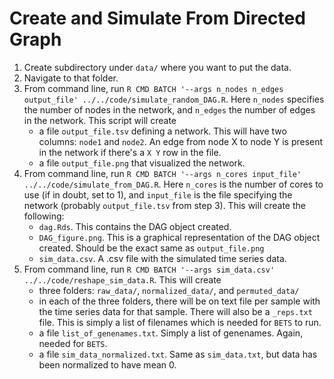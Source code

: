 # Create and Simulate From Directed Graph

1. Create subdirectory under `data/` where you want to put the data.
2. Navigate to that folder.
3. From command line, run `R CMD BATCH '--args n_nodes n_edges output_file' ../../code/simulate_random_DAG.R`. Here `n_nodes` specifies the number of nodes in the network, and `n_edges` the number of edges in the network. This script will create
    * a file `output_file.tsv` defining a network. This will have two columns: `node1` and `node2`. An edge from node X to node Y is present in the network if there's a `X Y` row in the file.
    * a file `output_file.png` that visualized the network. 
4. From command line, run `R CMD BATCH '--args n_cores input_file' ../../code/simulate_from_DAG.R`. Here `n_cores` is the number of cores to use (if in doubt, set to 1), and `input_file` is the file specifying the network (probably `output_file.tsv` from step 3). This will create the following:
    * `dag.Rds`. This contains the DAG object created.
    * `DAG_figure.png`. This is a graphical representation of the DAG object created. Should be the exact same as `output_file.png`
    * `sim_data.csv`. A .csv file with the simulated time series data.  
5. From command line, run `R CMD BATCH '--args sim_data.csv' ../../code/reshape_sim_data.R`. This will create
    * three folders: `raw_data/`, `normalized_data/`, and `permuted_data/` 
    * in each of the three folders, there will be on text file per sample with the time series data for that sample. There will also be a `_reps.txt` file. This is simply a list of filenames which is needed for `BETS` to run. 
    * a file `list_of_genenames.txt`. Simply a list of genenames. Again, needed for `BETS`.
    * a file `sim_data_normalized.txt`. Same as `sim_data.txt`, but data has been normalized to have mean 0. 
